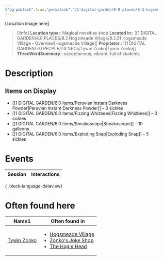 ```yaml
---
{"dg-publish":true,"permalink":"/1-digital-garden/8-0-places/8-3-hogsmeade-village/8-3-12-zonko-s-joke-shop/","tags":["#place","#hogsmeade","#shop"]}
---
```


[Location image here]
>[!info]
>**Location type**::  Magical novelties shop
>**Located in**:: [[1 DIGITAL GARDEN/8.0 PLACES/8.3 Hogsmeade Village/8.3.01 Hogsmeade VIllage - Overview\|Hogsmeade Village]]
>**Proprietor**:: [[1 DIGITAL GARDEN/7.0 PEOPLE/7.3 NPCs/Tywin Zonko\|Tywin Zonko]]
>**ThreeWordSummary**:: cacophonous, vibrant, full of students 

# Description


## Items on Display

- [[1 DIGITAL GARDEN/6.0 Items/Peruvian Instant Darkness Powder\|Peruvian Instant Darkness Powder]] – 3 sickles
- [[1 DIGITAL GARDEN/6.0 Items/Fizzing Whizbees\|Fizzing Whizbees]] – 3 sickles
- [[1 DIGITAL GARDEN/6.0 Items/Sneakoscope\|Sneakoscope]] – 10 galleons
- [[1 DIGITAL GARDEN/6.0 Items/Exploding Snap\|Exploding Snap]] – 5 sickles

# Events

| Session | Interactions |
| ------- | ------------ |

{ .block-language-dataview}

# Often found here

<div><table class="dataview table-view-table"><thead class="table-view-thead"><tr class="table-view-tr-header"><th class="table-view-th"><span>Name</span><span class="dataview small-text">1</span></th><th class="table-view-th"><span>Often found in</span></th></tr></thead><tbody class="table-view-tbody"><tr><td><span><a data-tooltip-position="top" aria-label="1 DIGITAL GARDEN/7.0 PEOPLE/7.3 NPCs/Tywin Zonko.md" data-href="1 DIGITAL GARDEN/7.0 PEOPLE/7.3 NPCs/Tywin Zonko.md" href="1 DIGITAL GARDEN/7.0 PEOPLE/7.3 NPCs/Tywin Zonko.md" class="internal-link" target="_blank" rel="noopener nofollow">Tywin Zonko</a></span></td><td><ul class="dataview dataview-ul dataview-result-list-ul"><li class="dataview-result-list-li"><span><a data-tooltip-position="top" aria-label="1 DIGITAL GARDEN/8.0 PLACES/8.3 Hogsmeade Village/8.3.01 Hogsmeade VIllage - Overview.md" data-href="1 DIGITAL GARDEN/8.0 PLACES/8.3 Hogsmeade Village/8.3.01 Hogsmeade VIllage - Overview.md" href="1 DIGITAL GARDEN/8.0 PLACES/8.3 Hogsmeade Village/8.3.01 Hogsmeade VIllage - Overview.md" class="internal-link" target="_blank" rel="noopener nofollow">Hogsmeade Village</a></span></li><li class="dataview-result-list-li"><span><a data-tooltip-position="top" aria-label="1 DIGITAL GARDEN/8.0 PLACES/8.3 Hogsmeade Village/8.3.12 Zonko's Joke Shop.md" data-href="1 DIGITAL GARDEN/8.0 PLACES/8.3 Hogsmeade Village/8.3.12 Zonko's Joke Shop.md" href="1 DIGITAL GARDEN/8.0 PLACES/8.3 Hogsmeade Village/8.3.12 Zonko's Joke Shop.md" class="internal-link" target="_blank" rel="noopener nofollow">Zonko's Joke Shop</a></span></li><li class="dataview-result-list-li"><span><a data-tooltip-position="top" aria-label="1 DIGITAL GARDEN/8.0 PLACES/8.3 Hogsmeade Village/8.3.06 The Hog's Head.md" data-href="1 DIGITAL GARDEN/8.0 PLACES/8.3 Hogsmeade Village/8.3.06 The Hog's Head.md" href="1 DIGITAL GARDEN/8.0 PLACES/8.3 Hogsmeade Village/8.3.06 The Hog's Head.md" class="internal-link" target="_blank" rel="noopener nofollow">The Hog's Head</a></span></li></ul></td></tr></tbody></table></div>
